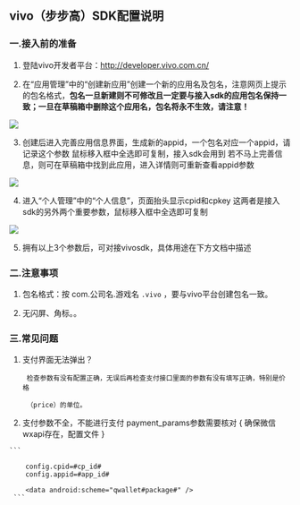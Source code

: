 ## vivo（步步高）SDK配置说明

###  一.接入前的准备

  1. 登陆vivo开发者平台：<http://developer.vivo.com.cn/>

  2. 在“应用管理”中的“创建新应用”创建一个新的应用名及包名，注意网页上提示的包名格式，**包名一旦新建则不可修改且一定要与接入sdk的应用包名保持一致；一旦在草稿箱中删除这个应用名，包名将永不生效，请注意！**

  ![](http://docs.mztgame.com/files/assets/img/bbg-online1.jpg)

  3. 创建后进入完善应用信息界面，生成新的appid，一个包名对应一个appid，请记录这个参数
     鼠标移入框中全选即可复制，接入sdk会用到
     若不马上完善信息，则可在草稿箱中找到此应用，进入详情则可重新查看appid参数

  ![](http://docs.mztgame.com/files/assets/img/bbg-online2.jpg)

  4. 进入“个人管理”中的“个人信息”，页面抬头显示cpid和cpkey
    这两者是接入sdk的另外两个重要参数，鼠标移入框中全选即可复制

  ![](http://docs.mztgame.com/files/assets/img/bbg-online3.jpg)

  5. 拥有以上3个参数后，可对接vivosdk，具体用途在下方文档中描述

###  二.注意事项

  1.  包名格式：按 com.公司名.游戏名   ` .vivo `  ，要与vivo平台创建包名一致。

  2.  无闪屏、角标。。

###  三.常见问题

   1. 支付界面无法弹出？

           检查参数有没有配置正确，无误后再检查支付接口里面的参数有没有填写正确，特别是价格

           （price）的单位。

   2.  支付参数不全，不能进行支付  payment_params参数需要核对 { 确保微信wxapi存在，配置文件 }
   
    ```
    
        config.cpid=#cp_id#
        config.appid=#app_id#

        <data android:scheme="qwallet#package#" />
     ```
